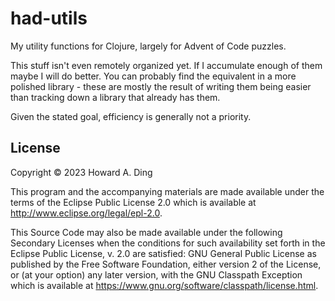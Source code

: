 # had-utils

My utility functions for Clojure, largely for Advent of Code
puzzles.

This stuff isn't even remotely organized yet. If I accumulate enough
of them maybe I will do better. You can probably find the equivalent
in a more polished library - these are mostly the result of writing
them being easier than tracking down a library that already has them.

Given the stated goal, efficiency is generally not a priority.


## License

Copyright © 2023 Howard A. Ding

This program and the accompanying materials are made available under the
terms of the Eclipse Public License 2.0 which is available at
http://www.eclipse.org/legal/epl-2.0.

This Source Code may also be made available under the following Secondary
Licenses when the conditions for such availability set forth in the Eclipse
Public License, v. 2.0 are satisfied: GNU General Public License as published by
the Free Software Foundation, either version 2 of the License, or (at your
option) any later version, with the GNU Classpath Exception which is available
at https://www.gnu.org/software/classpath/license.html.
